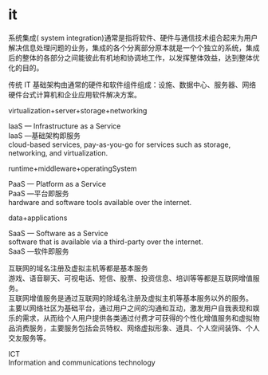 # it

 
系统集成( system integration)通常是指将软件、硬件与通信技术组合起来为用户解决信息处理问题的业务，集成的各个分离部分原本就是一个个独立的系统，集成后的整体的各部分之间能彼此有机地和协调地工作，以发挥整体效益，达到整体优化的目的。  
  
传统 IT 基础架构由通常的硬件和软件组件组成：设施、数据中心、服务器、网络硬件台式计算机和企业应用软件解决方案。  
  
virtualization+server+storage+networking

IaaS — Infrastructure as a Service  
IaaS —基础架构即服务  
cloud-based services, pay-as-you-go for services such as storage, networking, and virtualization.  

runtime+middleware+operatingSystem

PaaS — Platform as a Service  
PaaS —平台即服务  
hardware and software tools available over the internet.  

data+applications

SaaS — Software as a Service  
software that is available via a third-party over the internet.  
SaaS —软件即服务  
  
互联网的域名注册及虚拟主机等都是基本服务  
游戏、语音聊天、可视电话、短信、股票、投资信息、培训等等都是互联网增值服务。  
互联网增值服务是通过互联网的除域名注册及虚拟主机等基本服务以外的服务。  
主要以网络社区为基础平台，通过用户之间的沟通和互动，激发用户自我表现和娱乐的需求，从而给个人用户提供各类通过付费才可获得的个性化增值服务和虚拟物品消费服务，主要服务包括会员特权、网络虚拟形象、道具、个人空间装饰、个人交友服务等。  

ICT  
Information and communications technology  